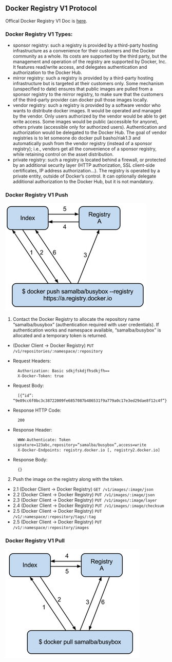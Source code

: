 ## Docker Registry V1 Protocol

Offical Docker Registry V1 Doc is [here](https://docs.docker.com/v1.7/docker/reference/api/hub_registry_spec).

### Docker Registry V1 Types: 

- sponsor registry: such a registry is provided by a third-party hosting infrastructure as a convenience for their customers and the Docker community as a whole. Its costs are supported by the third party, but the management and operation of the registry are supported by Docker, Inc. It features read/write access, and delegates authentication and authorization to the Docker Hub.
- mirror registry: such a registry is provided by a third-party hosting infrastructure but is targeted at their customers only. Some mechanism (unspecified to date) ensures that public images are pulled from a sponsor registry to the mirror registry, to make sure that the customers of the third-party provider can docker pull those images locally.
- vendor registry: such a registry is provided by a software vendor who wants to distribute docker images. It would be operated and managed by the vendor. Only users authorized by the vendor would be able to get write access. Some images would be public (accessible for anyone), others private (accessible only for authorized users). Authentication and authorization would be delegated to the Docker Hub. The goal of vendor registries is to let someone do docker pull basho/riak1.3 and automatically push from the vendor registry (instead of a sponsor registry); i.e., vendors get all the convenience of a sponsor registry, while retaining control on the asset distribution.
- private registry: such a registry is located behind a firewall, or protected by an additional security layer (HTTP authorization, SSL client-side certificates, IP address authorization…). The registry is operated by a private entity, outside of Docker’s control. It can optionally delegate additional authorization to the Docker Hub, but it is not mandatory.

### Docker Registry V1 Push 

![Docker Registry V1 Push](images/docker-v1-push-chart.png "Dockyard - Docker Registry V1 Push")

1. Contact the Docker Registry to allocate the repository name “samalba/busybox” (authentication required with user credentials). If authentication works and namespace available, “samalba/busybox” is allocated and a temporary token is returned.
  - (Docker Client -> Docker Registry) `PUT /v1/repositories/:namespace/:repository`
  - Request Headers:

    ```
      Authorization: Basic sdkjfskdjfhsdkjfh== 
      X-Docker-Token: true
    ```

  - Request Body:

    ```
      [{“id”: “9e89cc6f0bc3c38722009fe6857087b486531f9a779a0c17e3ed29dae8f12c4f”}]
    ```

  - Response HTTP Code:

    ```
      200
    ```

  - Response Header:

    ```
      WWW-Authenticate: Token signature=123abc,repository=”samalba/busybox”,access=write
      X-Docker-Endpoints: registry.docker.io [, registry2.docker.io]
    ```

  - Response Body:

    ```
   	  {}
    ```
2. Push the image on the registry along with the token.

  - 2.1 (Docker Client -> Docker Registry) `GET /v1/images/:image/json`
  - 2.2 (Docker Client -> Docker Registry) `PUT /v1/images/:image/json`
  - 2.3 (Docker Client -> Docker Registry) `PUT /v1/images/:image/layer`
  - 2.4 (Docker Client -> Docker Registry) `PUT /v1/images/:image/checksum` 
  - 2.5 (Docker Client -> Docker Registry) `PUT /v1/:namespace/:repository/tags/:tag`
  - 2.5 (Docker Client -> Docker Registry) `PUT /v1/:namespace/:repository/images`

### Docker Registry V1 Pull

![Docker Registry V1 Pull](images/docker-v1-pull-chart.png "Dockyard - Docker Registry V1 Pull")